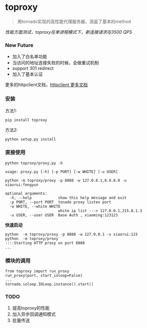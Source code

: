 # toproxy

> 用tornado实现的高性能代理服务器，涵盖了基本的method

*性能方面测试，toproxy在单进程模式下，新连接请求在3500 QPS*


### New Future

* 加入了白名单功能
* 当访问的地址连接失败的时候，会做重试机制
* support 301 redirect
* 加入了基本认证


更多的httpclient文档，[httpclient 更多文档](http://tornado.readthedocs.org/en/latest/httpclient.html  "tornado httpclient") 

### 安装

方法1:

```
pip install toproxy
```

方法2:

```
python setup.py install
```

### 直接使用

```
python toproxy/proxy.py -h

usage: proxy.py [-h] [-p PORT] [-w WHITE] [-u USER]

python -m toproxy/proxy -p 8888 -w 127.0.0.1,8.8.8.8 -u xiaorui:fengyun

optional arguments:
  -h, --help            show this help message and exit
  -p PORT, --port PORT  tonado proxy listen port
  -w WHITE, --white WHITE
						white ip list ---> 127.0.0.1,215.8.1.3
  -u USER, --user USER  Base Auth , xiaoming:123123
```

**快速启动**

```
python  -m toproxy/proxy -p 8888 -w 127.0.0.1 -u xiaorui:123
python  -m toproxy/proxy
::::Starting HTTP proxy on port 8888
...
```

### 模块的调用

```
from toproxy import run_proxy
run_proxy(port, start_ioloop=False)
...
tornado.ioloop.IOLoop.instance().start()
```

### TODO

1.  提高toproxy的性能
2.  加入异步回调通知模式
3.  批量传送

